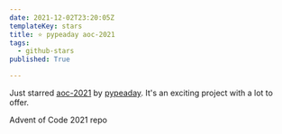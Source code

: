 ```yaml
---
date: 2021-12-02T23:20:05Z
templateKey: stars
title: ⭐ pypeaday aoc-2021
tags:
  - github-stars
published: True

---
```


Just starred [aoc-2021](https://github.com/pypeaday/aoc-2021) by [pypeaday](https://github.com/pypeaday). It's an exciting project with a lot to offer.

Advent of Code 2021 repo
